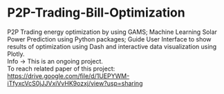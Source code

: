 # P2P-Trading-Bill-Optimization
P2P Trading energy optimization by using GAMS;
Machine Learning Solar Power Prediction using Python packages;
Guide User Interface to show results of optimization using Dash and interactive data visualization using Plotly. <br>
Info -> This is an ongoing project. <br>
To reach related paper of this project: https://drive.google.com/file/d/1UEPYWM-iTfyxcVcS0jJJVxiVvHK9ozxj/view?usp=sharing

